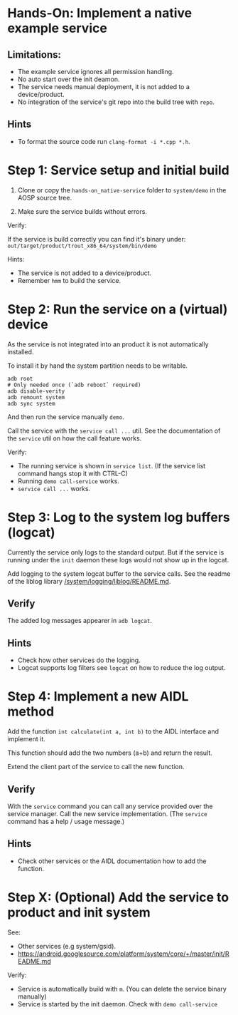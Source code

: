 # Hands-On: Implement a native example service



## Limitations:

 - The example service ignores all permission handling.
 - No auto start over the init deamon.
 - The service needs manual deployment, it is not added to a device/product.
 - No integration of the service's git repo into the build tree with `repo`.


## Hints

 - To format the source code run `clang-format -i *.cpp *.h`.


# Step 1: Service setup and initial build

1. Clone or copy the `hands-on_native-service` folder to `system/demo` in the AOSP source tree.

2. Make sure the service builds without errors.


Verify:

If the service is build correctly you can find it's binary under:
`out/target/product/trout_x86_64/system/bin/demo`


Hints:

 - The service is not added to a device/product.
 - Remember `hmm` to build the service.


# Step 2: Run the service on a (virtual) device

As the service is not integrated into an product it is not automatically
installed.

To install it by hand the system partition needs to be writable.

```
adb root
# Only needed once (`adb reboot` required)
adb disable-verity
adb remount system
adb sync system
```

And then run the service manually `demo`.

Call the service with the `service call ...` util.
See the documentation of the `service` util on how the call feature works.


Verify:

 - The running service is shown in `service list`.
    (If the service list command hangs stop it with CTRL-C)
 - Running `demo call-service` works.
 - `service call ...` works.



# Step 3: Log to the system log buffers (logcat)

Currently the service only logs to the standard output.
But if the service is running under the `init` daemon these logs would not show
up in the logcat.

Add logging to the system logcat buffer to the service calls.
See the readme of the liblog library [/system/logging/liblog/README.md](https://cs.android.com/android/platform/superproject/main/+/main:system/logging/liblog/README.md).


## Verify

The added log messages appearer in `adb logcat`.


## Hints

 - Check how other services do the logging.
 - Logcat supports log filters see `logcat` on how to reduce the log output.


# Step 4: Implement a new AIDL method

Add the function `int calculate(int a, int b)`
to the AIDL interface and implement it.

This function should add the two numbers (a+b) and return the result.

Extend the client part of the service to call the new function.


## Verify

With the `service` command you can call any service provided over the service manager.
Call the new service implementation. (The `service` command has a help / usage message.)


## Hints

 - Check other services or the AIDL documentation how to add the function.


# Step X: (Optional) Add the service to product and init system


See:
 - Other services (e.g system/gsid).
 - https://android.googlesource.com/platform/system/core/+/master/init/README.md


Verify:
 - Service is automatically build with `m`.
    (You can delete the service binary manually)
 - Service is started by the init daemon. Check with `demo call-service`

